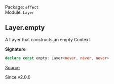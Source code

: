 Package: `effect`<br />
Module: `Layer`<br />

## Layer.empty

A Layer that constructs an empty Context.

**Signature**

```ts
declare const empty: Layer<never, never, never>
```

[Source](https://github.com/Effect-TS/effect/tree/main/packages/effect/src/Layer.ts#L318)

Since v2.0.0
